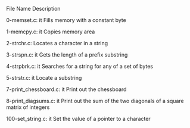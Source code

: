 File Name	                Description

0-memset.c:	        it Fills memory with a constant byte

1-memcpy.c:	        it Copies memory area

2-strchr.c:	        Locates a character in a string

3-strspn.c:	        it Gets the length of a prefix substring

4-strpbrk.c:	        it Searches for a string for any of a set of bytes

5-strstr.c:	        it Locate a substring

7-print_chessboard.c:	it Print out the chessboard

8-print_diagsums.c:	it Print out the sum of the two diagonals of a square matrix of integers

100-set_string.c:	it  Set the value of a pointer to a character
